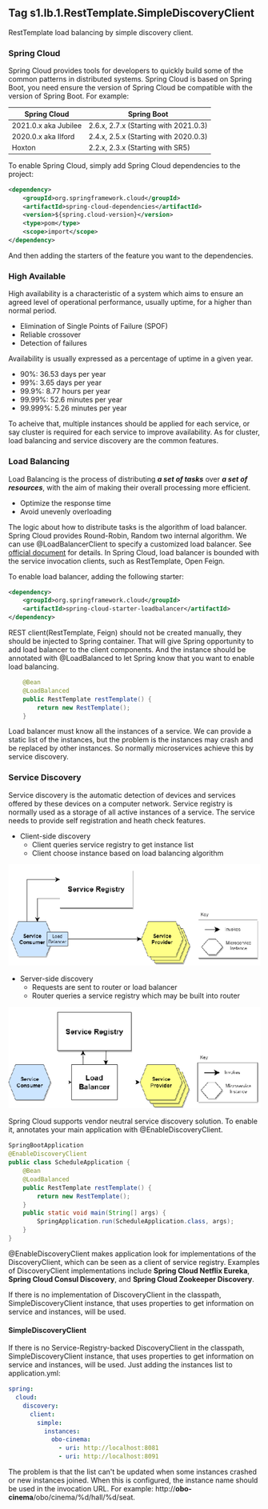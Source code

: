 ## Tag s1.lb.1.RestTemplate.SimpleDiscoveryClient
RestTemplate load balancing by simple discovery client.

### Spring Cloud
Spring Cloud provides tools for developers to quickly build some of the common patterns in distributed systems.
Spring Cloud is based on Spring Boot, you need ensure the version of Spring Cloud be compatible with the version of Spring Boot.
For example:

| Spring Cloud         | Spring Boot                           |
|----------------------|---------------------------------------|
| 2021.0.x aka Jubilee | 2.6.x, 2.7.x (Starting with 2021.0.3) |
| 2020.0.x aka Ilford  | 2.4.x, 2.5.x (Starting with 2020.0.3) |
| Hoxton               | 2.2.x, 2.3.x (Starting with SR5)      |

To enable Spring Cloud, simply add Spring Cloud dependencies to the project:
```xml
<dependency>
    <groupId>org.springframework.cloud</groupId>
    <artifactId>spring-cloud-dependencies</artifactId>
    <version>${spring.cloud-version}</version>
    <type>pom</type>
    <scope>import</scope>
</dependency>
```
And then adding the starters of the feature you want to the dependencies.

### High Available
High availability is a characteristic of a system which aims to ensure an agreed level of operational performance, usually uptime, for a higher than normal period.
* Elimination of Single Points of Failure (SPOF)
* Reliable crossover
* Detection of failures

Availability is usually expressed as a percentage of uptime in a given year.
* 90%: 36.53 days per year
* 99%: 3.65 days per year
* 99.9%: 8.77 hours per year
* 99.99%: 52.6 minutes per year
* 99.999%: 5.26 minutes per year

To acheive that, multiple instances should be applied for each service, or say cluster is required for each service to improve availability.
As for cluster, load balancing and service discovery are the common features.

### Load Balancing
Load Balancing is the process of distributing **_a set of tasks_** over **_a set of resources_**, with the aim of making their overall processing more efficient.
* Optimize the response time
* Avoid unevenly overloading

The logic about how to distribute tasks is the algorithm of load balancer. Spring Cloud provides Round-Robin, Random two internal algorithm.
We can use @LoadBalancerClient to specify a customized load balancer. See [official document](https://docs.spring.io/spring-cloud-commons/docs/3.1.4/reference/html/#spring-cloud-loadbalancer) for details.
In Spring Cloud, load balancer is bounded with the service invocation clients, such as RestTemplate, Open Feign.

To enable load balancer, adding the following starter:
```xml
<dependency>
    <groupId>org.springframework.cloud</groupId>
    <artifactId>spring-cloud-starter-loadbalancer</artifactId>
</dependency>
```
REST client(RestTemplate, Feign) should not be created manually, they should be injected to Spring container.
That will give Spring opportunity to add load balancer to the client components. 
And the instance should be annotated with @LoadBalanced to let Spring know that you want to enable load balancing.
```java
    @Bean
    @LoadBalanced
    public RestTemplate restTemplate() {
        return new RestTemplate();
    }
```
Load balancer must know all the instances of a service. We can provide a static list of the instances, but the problem is the instances may crash and be replaced by other instances.
So normally microservices achieve this by service discovery.

### Service Discovery
Service discovery is the automatic detection of devices and services offered by these devices on a computer network.
Service registry is normally used as a storage of all active instances of a service. The service needs to provide self registration and heath check features.
* Client-side discovery
  * Client queries service registry to get instance list 
  * Client choose instance based on load balancing algorithm

![client-side discovery](statics/client-side.png)

* Server-side discovery
  * Requests are sent to router or load balancer
  * Router queries a service registry which may be built into router

![server-side discovery](statics/server-side.png)

Spring Cloud supports vendor neutral service discovery solution. To enable it, annotates your main application with @EnableDiscoveryClient.
```java
SpringBootApplication
@EnableDiscoveryClient
public class ScheduleApplication {
    @Bean
    @LoadBalanced
    public RestTemplate restTemplate() {
        return new RestTemplate();
    }
    public static void main(String[] args) {
        SpringApplication.run(ScheduleApplication.class, args);
    }
}
```
@EnableDiscoveryClient makes application look for implementations of the DiscoveryClient, which can be seen as a client of service registry.
Examples of DiscoveryClient implementations include **Spring Cloud Netflix Eureka**, **Spring Cloud Consul Discovery**, and **Spring Cloud Zookeeper Discovery**.

If there is no implementation of DiscoveryClient in the classpath, SimpleDiscoveryClient instance, that uses properties to get information on service and instances, will be used.

#### SimpleDiscoveryClient
If there is no Service-Registry-backed DiscoveryClient in the classpath, SimpleDiscoveryClient instance, that uses properties to get information on service and instances, will be used.
Just adding the instances list to application.yml:
```yaml
spring:
  cloud:
    discovery:
      client:
        simple:
          instances:
            obo-cinema:
              - uri: http://localhost:8081
              - uri: http://localhost:8091
```
The problem is that the list can't be updated when some instances crashed or new instances joined. When this is configured, the instance name should be used in the invocation URL.
For example: http://**obo-cinema**/obo/cinema/%d/hall/%d/seat.
